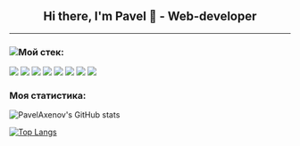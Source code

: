 
## <div align="center">Hi there, I'm Pavel 👋 - Web-developer</div>
___
### <img src="https://img.icons8.com/emoji/25/000000/hammer-and-wrench.png"/>Мой стек:

<img src="https://img.icons8.com/officel/45/000000/react.png"/> <img src="https://img.icons8.com/color/48/vue-js.png"/> <img src="https://img.icons8.com/fluency/48/javascript.png"/> <img src="https://img.icons8.com/color/48/html-5--v1.png"/> <img src="https://img.icons8.com/color/48/css3.png"/> <img src="https://img.icons8.com/color/48/000000/sass.png"/> <img src="https://cdn.icon-icons.com/icons2/3053/PNG/48/postman_alt_macos_bigsur_icon_189814.png"/> <img src="https://img.icons8.com/nolan/48/git.png"/>

### Моя статистика:
![PavelAxenov's GitHub stats](https://github-readme-stats.vercel.app/api?username=PavelAxenov&show_icons=true&&bg_color=00050001)

[![Top Langs](https://github-readme-stats.vercel.app/api/top-langs/?username=PavelAxenov&layout=compact)](https://github.com/PavelAxenov/github-readme-stats)
